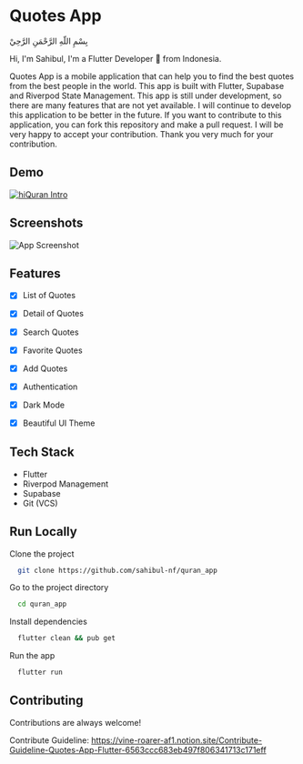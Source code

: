 
# Quotes App

بِسْمِ اللّهِ الرَّحْمَنِ الرَّحِيْ 

Hi, I'm Sahibul, I'm a Flutter Developer 🚀 from Indonesia.

Quotes App is a mobile application that can help you to find the best quotes from the best people in the world. This app is built with Flutter, Supabase and Riverpod State Management. This app is still under development, so there are many features that are not yet available. I will continue to develop this application to be better in the future. If you want to contribute to this application, you can fork this repository and make a pull request. I will be very happy to accept your contribution. Thank you very much for your contribution.

## Demo

[![hiQuran Intro](https://cdn.loom.com/sessions/thumbnails/123a128ea2b144fcba499f9424c3e677-1648062504548-with-play.gif)](https://www.loom.com/share/123a128ea2b144fcba499f9424c3e677)

## Screenshots

![App Screenshot](https://com-amazon-mas-catalog.s3.amazonaws.com/amzn1.devportal.fileupload.00b97e22ee284b55bde8c63a3e39faf2_7edd61b5-eb5d-4208-90d4-9d279beec00d_b78d802ee3083ad13fbef13d4a29075f)

## Features

- [x]   List of Quotes
- [x]   Detail of Quotes
- [x]   Search Quotes
- [x]   Favorite Quotes
- [x]   Add Quotes
- [x]   Authentication
- [x]   Dark Mode
- [x]   Beautiful UI Theme


## Tech Stack

- Flutter
- Riverpod Management
- Supabase
- Git (VCS)


## Run Locally

Clone the project

```bash
  git clone https://github.com/sahibul-nf/quran_app
```

Go to the project directory

```bash
  cd quran_app
```

Install dependencies

```bash
  flutter clean && pub get
```

Run the app

```bash
  flutter run
```


## Contributing

Contributions are always welcome!

Contribute Guideline:
https://vine-roarer-af1.notion.site/Contribute-Guideline-Quotes-App-Flutter-6563ccc683eb497f806341713c171eff

